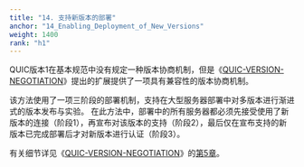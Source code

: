 ```yaml
---
title: "14. 支持新版本的部署"
anchor: "14_Enabling_Deployment_of_New_Versions"
weight: 1400
rank: "h1"
---
```


QUIC版本1在基本规范中没有规定一种版本协商机制，但是《[QUIC-VERSION-NEGOTIATION](https://datatracker.ietf.org/doc/html/draft-ietf-quic-version-negotiation-10)》提出的扩展提供了一项具有兼容性的版本协商机制。

该方法使用了一项三阶段的部署机制，支持在大型服务器部署中对多版本进行渐进式的版本发布与实验。
在此方法中，部署中的所有服务器都必须先接受使用了新版本的连接（阶段1），再宣布对该版本的支持（阶段2），最后仅在宣布支持的新版本已完成部署后才对新版本进行认证（阶段3）。

有关细节详见《[QUIC-VERSION-NEGOTIATION](https://datatracker.ietf.org/doc/html/draft-ietf-quic-version-negotiation-10)》的[第5章](https://datatracker.ietf.org/doc/html/draft-ietf-quic-version-negotiation-10#section-5)。
